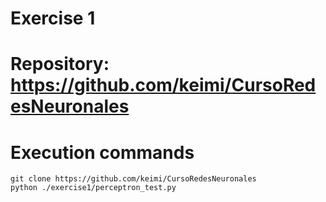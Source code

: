 # Exercise 1
# Repository: https://github.com/keimi/CursoRedesNeuronales

# Execution commands

```
git clone https://github.com/keimi/CursoRedesNeuronales
python ./exercise1/perceptron_test.py
```
